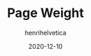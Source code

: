 ---
author: henrihelvetica
date: 2020-12-10
permalink: false
publisher: httparchive
tags:
  - studies
  - performance
target_url: https://almanac.httparchive.org/en/2020/page-weight
title: Page Weight
---